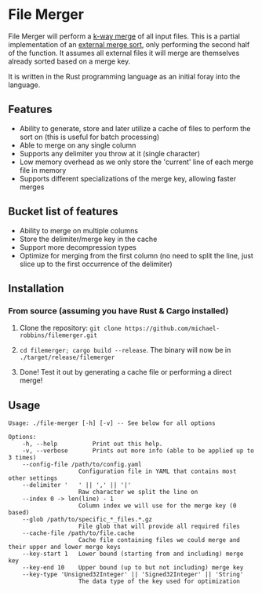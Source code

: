 # File Merger

File Merger will perform a [k-way merge](https://en.wikipedia.org/wiki/Merge_algorithm#K-way_merging) of all input files. This is a partial implementation of an [external merge sort](https://en.wikipedia.org/wiki/External_sorting#External_merge_sort), only performing the second half of the function. It assumes all external files it will merge are themselves already sorted based on a merge key.

It is written in the Rust programming language as an initial foray into the language.

## Features
* Ability to generate, store and later utilize a cache of files to perform the sort on (this is useful for batch processing)
* Able to merge on any single column
* Supports any delimiter you throw at it (single character)
* Low memory overhead as we only store the 'current' line of each merge file in memory
* Supports different specializations of the merge key, allowing faster merges

## Bucket list of features
* Ability to merge on multiple columns
* Store the delimiter/merge key in the cache
* Support more decompression types
* Optimize for merging from the first column (no need to split the line, just slice up to the first occurrence of the delimiter)

## Installation
### From source (assuming you have Rust & Cargo installed)
1. Clone the repository: ```git clone https://github.com/michael-robbins/filemerger.git```

2. ```cd filemerger; cargo build --release```. The binary will now be in ```./target/release/filemerger```

3. Done! Test it out by generating a cache file or performing a direct merge!

## Usage
    Usage: ./file-merger [-h] [-v] -- See below for all options

    Options:
        -h, --help          Print out this help.
        -v, --verbose       Prints out more info (able to be applied up to 3 times)
        --config-file /path/to/config.yaml
                        Configuration file in YAML that contains most other settings
        --delimiter '	' || ',' || '|'
                        Raw character we split the line on
        --index 0 -> len(line) - 1
                        Column index we will use for the merge key (0 based)
        --glob /path/to/specific_*_files.*.gz
                        File glob that will provide all required files
        --cache-file /path/to/file.cache
                        Cache file containing files we could merge and their upper and lower merge keys
        --key-start 1   Lower bound (starting from and including) merge key
        --key-end 10    Upper bound (up to but not including) merge key
        --key-type 'Unsigned32Integer' || 'Signed32Integer' || 'String'
                        The data type of the key used for optimization
